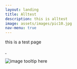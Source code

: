 ```yaml
---
layout: landing
title: Alltest
description: this is alltest
image: assets/images/pic10.jpg
nav-menu: true
---
```


this is a test page

<a href="generic.html" class="image">
<img src="{% link assets/images/pic08.jpg %}" alt="" data-position="center center" />
</a>
<a href="generic.html" class="image">
<img src="{% link assets/images/pic09.jpg %}" alt="" data-position="top center" />
</a>

<div class="4u"><span class="image fit"><img src="{% link assets/images/pic08.jpg %}" alt="" /></span></div>

![image tooltip here](/assets/images/pic07.jpg)

